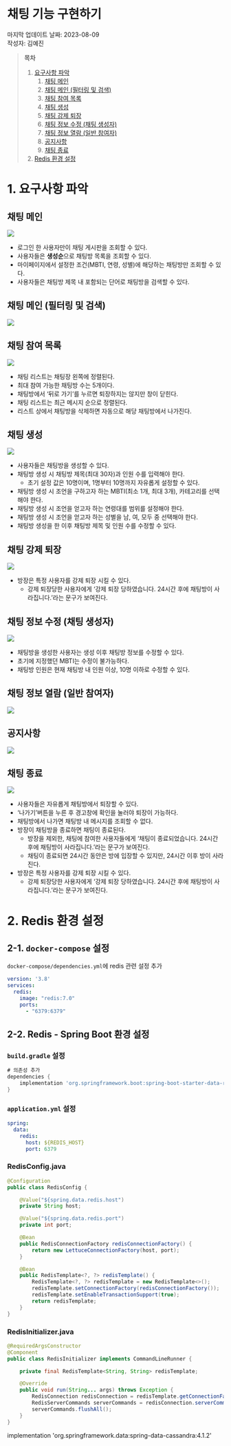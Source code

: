 # 채팅 기능 구현하기

마지막 업데이트 날짜: 2023-08-09 <br>
작성자: 김예진

> **목차**
>
> 1. [요구사항 파악](#1-요구사항-파악)
>    1. [채팅 메인](#채팅-메인)
>    2. [채팅 메인 (필터링 및 검색)](#채팅-메인-필터링-및-검색)
>    3. [채팅 참여 목록](#채팅-참여-목록)
>    4. [채팅 생성](#채팅-생성)
>    5. [채팅 강제 퇴장](#채팅-강제-퇴장)
>    6. [채팅 정보 수정 (채팅 생성자)](#채팅-정보-수정-채팅-생성자)
>    7. [채팅 정보 열람 (일반 참여자)](#채팅-정보-열람-일반-참여자)
>    8. [공지사항](#공지사항)
>    9. [채팅 종료](#채팅-종료)
> 2. [Redis 환경 설정](#2-redis-환경-설정)

# 1. 요구사항 파악

## 채팅 메인

![](images/dev41.png)

- 로그인 한 사용자만이 채팅 게시판을 조회할 수 있다.
- 사용자들은 **생성순**으로 채팅방 목록을 조회할 수 있다.
- 마이페이지에서 설정한 조건(MBTI, 연령, 성별)에 해당하는 채팅방만 조회할 수 있다.
- 사용자들은 채팅방 제목 내 포함되는 단어로 채팅방을 검색할 수 있다.

## 채팅 메인 (필터링 및 검색)

![](images/dev42.png)

## 채팅 참여 목록

![](images/dev43.png)

- 채팅 리스트는 채팅장 왼쪽에 정렬된다.
- 최대 참여 가능한 채팅방 수는 5개이다.
- 채팅방에서 ‘뒤로 가기’를 누르면 퇴장하지는 않지만 창이 닫힌다.
- 채팅 리스트는 최근 메시지 순으로 정렬된다.
- 리스트 상에서 채팅방을 삭제하면 자동으로 해당 채팅방에서 나가진다.

## 채팅 생성

![](images/dev44.png)

- 사용자들은 채팅방을 생성할 수 있다.
- 채팅방 생성 시 채팅방 제목(최대 30자)과 인원 수를 입력해야 한다.
  - 초기 설정 값은 10명이며, 1명부터 10명까지 자유롭게 설정할 수 있다.
- 채팅방 생성 시 조언을 구하고자 하는 MBTI(최소 1개, 최대 3개), 카테고리를 선택해야 한다.
- 채팅방 생성 시 조언을 얻고자 하는 연령대를 범위를 설정해야 한다.
- 채팅방 생성 시 조언을 얻고자 하는 성별을 남, 여, 모두 중 선택해야 한다.
- 채팅방 생성을 한 이후 채팅방 제목 및 인원 수를 수정할 수 있다.

## 채팅 강제 퇴장

![](images/dev45.png)

- 방장은 특정 사용자를 강제 퇴장 시킬 수 있다.
  - 강제 퇴장당한 사용자에게 ‘강제 퇴장 당하였습니다. 24시간 후에 채팅방이 사라집니다.’라는 문구가 보여진다.

## 채팅 정보 수정 (채팅 생성자)

![](images/dev46.png)

- 채팅방을 생성한 사용자는 생성 이후 채팅방 정보를 수정할 수 있다.
- 초기에 지정했던 MBTI는 수정이 불가능하다.
- 채팅방 인원은 현재 채팅방 내 인원 이상, 10명 이하로 수정할 수 있다.

## 채팅 정보 열람 (일반 참여자)

![](images/dev47.png)

## 공지사항

![](images/dev48.png)

## 채팅 종료

![](images/dev49.png)

- 사용자들은 자유롭게 채팅방에서 퇴장할 수 있다.
- ‘나가기’버튼을 누른 후 경고창에 확인을 눌러야 퇴장이 가능하다.
- 채팅방에서 나가면 채팅방 내 메시지를 조회할 수 없다.
- 방장이 채팅방을 종료하면 채팅이 종료된다.
  - 방장을 제외한, 채팅에 참여한 사용자들에게 ‘채팅이 종료되었습니다. 24시간 후에 채팅방이 사라집니다.’라는 문구가 보여진다.
  - 채팅이 종료되면 24시간 동안은 방에 입장할 수 있지만, 24시간 이후 방이 사라진다.
- 방장은 특정 사용자를 강제 퇴장 시킬 수 있다.
  - 강제 퇴장당한 사용자에게 ‘강제 퇴장 당하였습니다. 24시간 후에 채팅방이 사라집니다.’라는 문구가 보여진다.

# 2. Redis 환경 설정

## 2-1. `docker-compose` 설정
`docker-compose/dependencies.yml`에 redis 관련 설정 추가

```yaml
version: '3.8'
services:
  redis:
    image: "redis:7.0"
    ports:
      - "6379:6379"
```

## 2-2. Redis - Spring Boot 환경 설정 

### `build.gradle` 설정

```groovy
# 의존성 추가
dependencies {
    implementation 'org.springframework.boot:spring-boot-starter-data-redis:3.1.2'
}
```

### `application.yml` 설정

```yaml
spring:
  data:
    redis:
      host: ${REDIS_HOST}
      port: 6379
```

### RedisConfig.java

```java
@Configuration
public class RedisConfig {

    @Value("${spring.data.redis.host")
    private String host;

    @Value("${spring.data.redis.port")
    private int port;

    @Bean
    public RedisConnectionFactory redisConnectionFactory() {
        return new LettuceConnectionFactory(host, port);
    }

    @Bean
    public RedisTemplate<?, ?> redisTemplate() {
        RedisTemplate<?, ?> redisTemplate = new RedisTemplate<>();
        redisTemplate.setConnectionFactory(redisConnectionFactory());
        redisTemplate.setEnableTransactionSupport(true);
        return redisTemplate;
    }
}
```

### RedisInitializer.java

```java
@RequiredArgsConstructor
@Component
public class RedisInitializer implements CommandLineRunner {

    private final RedisTemplate<String, String> redisTemplate;

    @Override
    public void run(String... args) throws Exception {
        RedisConnection redisConnection = redisTemplate.getConnectionFactory().getConnection();
        RedisServerCommands serverCommands = redisConnection.serverCommands();
        serverCommands.flushAll();
    }
}
```

implementation 'org.springframework.data:spring-data-cassandra:4.1.2'
